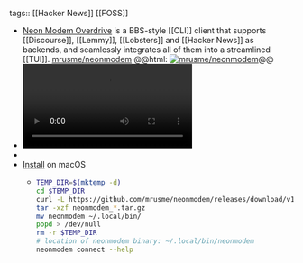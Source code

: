 tags:: [[Hacker News]] [[FOSS]]

- [Neon Modem Overdrive](https://neonmodem.com/) is a BBS-style [[CLI]] client that supports [[Discourse]], [[Lemmy]], [[Lobsters]] and [[Hacker News]] as backends, and seamlessly integrates all of them into a streamlined [[TUI]].
  [mrusme/neonmodem](https://github.com/mrusme/neonmodem)
  @@html: <a href="https://github.com/mrusme/neonmodem/"><img src="https://github-readme-stats-astronomer.vercel.app/api/pin/?username=mrusme&repo=neonmodem&theme=tokyonight" alt="mrusme/neonmodem"/></a>@@
- ![Neonmodem](https://neonmodem.com/term/textures/neonmodem.mp4)
-
- [Install](https://github.com/mrusme/neonmodem#installation) on macOS
	- ```bash
	  TEMP_DIR=$(mktemp -d)
	  cd $TEMP_DIR
	  curl -L https://github.com/mrusme/neonmodem/releases/download/v1.0.4/neonmodem_1.0.4_darwin_arm64.tar.gz --output "neonmodem_1.0.4_darwin_arm64.tar.gz"
	  tar -xzf neonmodem_*.tar.gz
	  mv neonmodem ~/.local/bin/
	  popd > /dev/null
	  rm -r $TEMP_DIR
	  # location of neonmodem binary: ~/.local/bin/neonmodem
	  neonmodem connect --help
	  ```